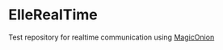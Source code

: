 # ElleRealTime
Test repository for realtime communication using [MagicOnion](https://github.com/Cysharp/MagicOnion)
